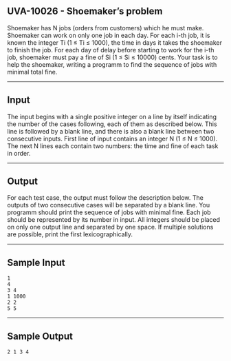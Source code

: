 ## UVA-10026 - Shoemaker’s problem

Shoemaker has N jobs (orders from customers) which he must make. Shoemaker can work on only one job in each day. For each i-th job, it is known the integer Ti (1 ≤ Ti ≤ 1000), the time in days it takes the shoemaker to finish the job. For each day of delay before starting to work for the i-th job, shoemaker must pay a fine of Si (1 ≤ Si ≤ 10000) cents. Your task is to help the shoemaker, writing a programm to find the sequence of jobs with minimal total fine.

---
## Input

The input begins with a single positive integer on a line by itself indicating the number of the cases following, each of them as described below. This line is followed by a blank line, and there is also a blank line between two consecutive inputs. First line of input contains an integer N (1 ≤ N ≤ 1000). The next N lines each contain two numbers: the time and fine of each task in order.

---
## Output

For each test case, the output must follow the description below. The outputs of two consecutive cases will be separated by a blank line. You programm should print the sequence of jobs with minimal fine. Each job should be represented by its number in input. All integers should be placed on only one output line and separated by one space. If multiple solutions are possible, print the first lexicographically.

---
## Sample Input

```
1
4
3 4
1 1000
2 2
5 5
```

---
## Sample Output

```
2 1 3 4
```